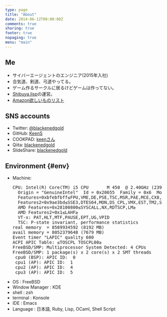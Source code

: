```yaml
---
type: page
title: "About"
date: 2014-06-12T00:00:00Z
comments: true
sharing: true
footer: true
nopaging: true
menu: "main"
---
```

## Me

- サイバーエージェントのエンジニア(2015年入社)
- 合気道、剣道、弓道やってる。
- ゲーム作るサークルに居るけどゲームは作ってない。
- [Shibuya.lisp](http://shibuya.lisp-users.org/)の運営。
- [Amazon欲しいものリスト](http://www.amazon.co.jp/registry/wishlist/TA077537OIUP)

## SNS accounts
- Twitter: [@blackenedgold](http://twitter.com/blackenedgold)
- GitHub: [KeenS](https://github.com/KeenS)
- COOKPAD: [keenさん](http://cookpad.com/kitchen/3303629)
- Qiita: [blackenedgold](https://qiita.com/blackenedgold)
- SlideShare: [blackenedgold](http://www.slideshare.net/blackenedgold)

## Environment {#env}

- Machine:  
  <pre>
  CPU: Intel(R) Core(TM) i5 CPU       M 450  @ 2.40GHz (2394.47-MHz K8-class CPU)
    Origin = "GenuineIntel"  Id = 0x20655  Family = 0x6  Model = 0x25  Stepping = 5
    Features=0xbfebfbff&le;FPU,VME,DE,PSE,TSC,MSR,PAE,MCE,CX8,APIC,SEP,MTRR,PGE,MCA,CMOV,PAT,PSE36,CLFLUSH,DTS,ACPI,MMX,FXSR,SSE,SSE2,SS,HTT,TM,PBE&ge;
    Features2=0x9ae3bd&le;SSE3,DTES64,MON,DS_CPL,VMX,EST,TM2,SSSE3,CX16,xTPR,PDCM,PCID,SSE4.1,SSE4.2,POPCNT&ge;
    AMD Features=0x28100800&le;SYSCALL,NX,RDTSCP,LM&ge;
    AMD Features2=0x1&le;LAHF&ge;
    VT-x: PAT,HLT,MTF,PAUSE,EPT,UG,VPID
    TSC: P-state invariant, performance statistics
  real memory  = 8589934592 (8192 MB)
  avail memory = 8052379648 (7679 MB)
  Event timer "LAPIC" quality 600
  ACPI APIC Table: &le;TOSCPL TOSCPL00&ge;
  FreeBSD/SMP: Multiprocessor System Detected: 4 CPUs
  FreeBSD/SMP: 1 package(s) x 2 core(s) x 2 SMT threads
   cpu0 (BSP): APIC ID:  0
   cpu1 (AP): APIC ID:  1
   cpu2 (AP): APIC ID:  4
   cpu3 (AP): APIC ID:  5
  </pre>
- OS : FreeBSD
- Window Manager : KDE
- shell : zsh
- terminal : Konsole
- IDE : Emacs
- Language : 日本語, Ruby, Lisp, OCaml, Shell Script

